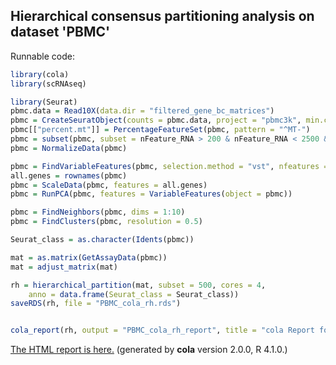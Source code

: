 
## Hierarchical consensus partitioning analysis on dataset 'PBMC'

Runnable code:

```r
library(cola)
library(scRNAseq)

library(Seurat)
pbmc.data = Read10X(data.dir = "filtered_gene_bc_matrices")
pbmc = CreateSeuratObject(counts = pbmc.data, project = "pbmc3k", min.cells = 3, min.features = 200)
pbmc[["percent.mt"]] = PercentageFeatureSet(pbmc, pattern = "^MT-")
pbmc = subset(pbmc, subset = nFeature_RNA > 200 & nFeature_RNA < 2500 & percent.mt < 5)
pbmc = NormalizeData(pbmc)

pbmc = FindVariableFeatures(pbmc, selection.method = "vst", nfeatures = 2000)
all.genes = rownames(pbmc)
pbmc = ScaleData(pbmc, features = all.genes)
pbmc = RunPCA(pbmc, features = VariableFeatures(object = pbmc))

pbmc = FindNeighbors(pbmc, dims = 1:10)
pbmc = FindClusters(pbmc, resolution = 0.5)

Seurat_class = as.character(Idents(pbmc))

mat = as.matrix(GetAssayData(pbmc))
mat = adjust_matrix(mat)

rh = hierarchical_partition(mat, subset = 500, cores = 4, 
    anno = data.frame(Seurat_class = Seurat_class))
saveRDS(rh, file = "PBMC_cola_rh.rds")


cola_report(rh, output = "PBMC_cola_rh_report", title = "cola Report for Hierarchical Partitioning - 'PBMC'")
```

[The HTML report is here.](https://cola-rh.github.io/PBMC/PBMC_cola_rh_report/cola_hc.html) (generated by __cola__ version 2.0.0, R 4.1.0.)

